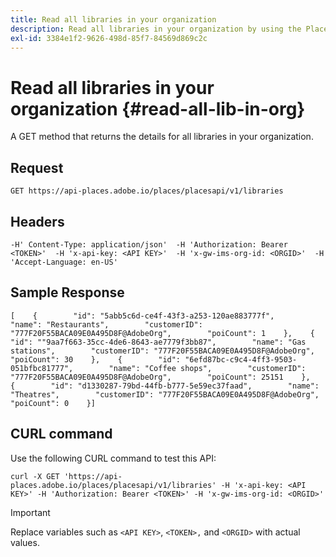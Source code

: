 ```yaml
---
title: Read all libraries in your organization
description: Read all libraries in your organization by using the Places REST API.
exl-id: 3384e1f2-9626-498d-85f7-84569d869c2c
---
```

# Read all libraries in your organization {#read-all-lib-in-org}

A GET method that returns the details for all libraries in your organization.

## Request

```text
GET https://api-places.adobe.io/places/placesapi/v1/libraries
```

## Headers

```text
-H' Content-Type: application/json'  -H 'Authorization: Bearer <TOKEN>'  -H 'x-api-key: <API KEY>'  -H 'x-gw-ims-org-id: <ORGID>'  -H 'Accept-Language: en-US'
```

## Sample Response

```text
[    {        "id": "5abb5c6d-ce4f-43f3-a253-120ae883777f",        "name": "Restaurants",        "customerID": "777F20F55BACA09E0A495D8F@AdobeOrg",        "poiCount": 1    },    {        "id": ""9aa7f663-35cc-4de6-8643-ae7779f3bb87",        "name": "Gas stations",        "customerID": "777F20F55BACA09E0A495D8F@AdobeOrg",        "poiCount": 30    },    {        "id": "6efd87bc-c9c4-4ff3-9503-051bfbc81777",        "name": "Coffee shops",        "customerID": "777F20F55BACA09E0A495D8F@AdobeOrg",        "poiCount": 25151    },    {        "id": "d1330287-79bd-44fb-b777-5e59ec37faad",        "name": "Theatres",        "customerID": "777F20F55BACA09E0A495D8F@AdobeOrg",        "poiCount": 0    }]
```

## CURL command

Use the following CURL command to test this API:

```text
curl -X GET 'https://api-places.adobe.io/places/placesapi/v1/libraries' -H 'x-api-key: <API KEY>' -H 'Authorization: Bearer <TOKEN>' -H 'x-gw-ims-org-id: <ORGID>'
```

>[!IMPORTANT]
>
>Replace variables such as `<API KEY>`, `<TOKEN>,` and `<ORGID>` with actual values.
